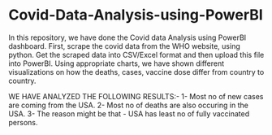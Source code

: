 # Covid-Data-Analysis-using-PowerBI

In this repository, we have done the Covid data Analysis using PowerBI dashboard.
First, scrape the covid data from the WHO website, using python. Get the scraped data into CSV/Excel format and then upload this 
file into PowerBI.
Using appropriate charts, we have shown different visualizations on how the deaths, cases, vaccine dose differ from country to country.

WE HAVE ANALYZED THE FOLLOWING RESULTS:-
1- Most no of new cases are coming from the USA.
2- Most no of deaths are also occuring in the USA.
3- The reason might be that - USA has least no of fully vaccinated persons.
